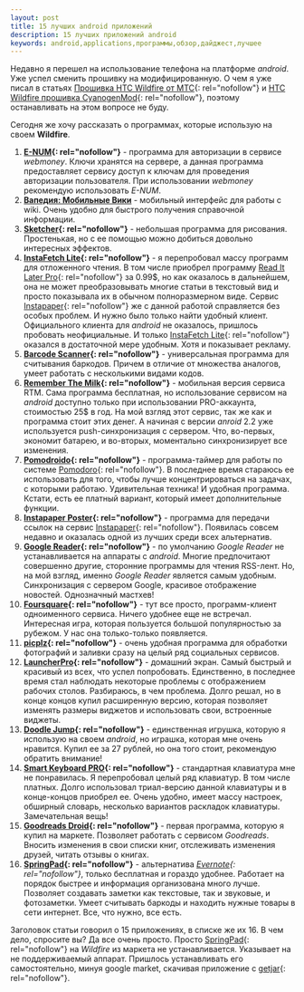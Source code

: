 ```yaml
--- 
layout: post
title: 15 лучших android приложений
description: 15 лучших приложений android
keywords: android,applications,программы,обзор,дайджест,лучшее
---
```

Недавно я перешел на использование телефона на платформе *android*. Уже успел сменить
прошивку на модифицированную. О чем я уже писал в статьях 
[Прошивка HTC Wildfire от МТС][]{: rel="nofollow"} и 
[HTC Wildfire прошивка CyanogenMod][]{: rel="nofollow"}, поэтому останавливать на этом вопросе не буду.

Сегодня же хочу рассказать о программах, которые использую на своем **Wildfire**.

1. **[E-NUM][]{: rel="nofollow"}** - программа для авторизации в сервисе *webmoney*. Ключи хранятся на
сервере, а данная программа предоставляет сервису доступ к ключам для проведения
авторизации пользователя. При использовании *webmoney* рекомендую использовать *E-NUM*.
2. **[Вапедия: Мобильные Вики][1]** - мобильный интерфейс для работы с wiki. Очень удобно
для быстрого получения справочной информации.
3. **[Sketcher][]{: rel="nofollow"}** - небольшая программа для рисования. Простенькая, но с ее помощью можно
добиться довольно интересных эффектов.
4. **[InstaFetch Lite][]{: rel="nofollow"}** - я перепробовал массу программ для отложенного чтения. В том
числе приобрел программу [Read It Later Pro][]{: rel="nofollow"} за 0.99$, но как оказалось в дальнейшем,
она не может преобразовывать многие статьи в текстовый вид и просто показывала их в
обычном полноразмерном виде. Сервис [Instapaper][]{: rel="nofollow"} же с данной работой справляется без
особых проблем. И нужно было только найти удобный клиент. Официального клиента для
*android* не оказалось, пришлось пробовать неофициальные. И только [InstaFetch Lite][]{: rel="nofollow"}
оказался в достаточной мере удобным. Хотя и показывает рекламу.
5. **[Barcode Scanner][]{: rel="nofollow"}** - универсальная программа для считывания баркодов. Причем в
отличие от множества аналогов, умеет работать с несколькими видами кодов.
6. **[Remember The Milk][]{: rel="nofollow"}** - мобильная версия сервиса RTM. Сама программа бесплатная, но
использование сервисом на *android* доступно только при использовании PRO-аккаунта,
стоимостью 25$ в год. На мой взгляд этот сервис, так же как и программа стоит этих денег.
А начиная с версии *anroid* 2.2 уже используется push-синхронизация с сервером. Что,
во-первых, экономит батарею, и во-вторых, моментально синхронизирует все изменения. 
7. **[Pomodroido][]{: rel="nofollow"}** - программа-таймер для работы по системе [Pomodoro][]{: rel="nofollow"}. В последнее
время стараюсь ее использовать для того, чтобы лучше концентрироваться на задачах, с
которыми работаю. Удивительная техника! И удобная программа. Кстати, есть ее платный
вариант, который имеет дополнительные функции.
8. **[Instapaper Poster][]{: rel="nofollow"}** - программа для передачи ссылок на сервис [Instapaper][]{: rel="nofollow"}.
Появилась совсем недавно и оказалась одной из лучших среди всех альтернатив.
9. **[Google Reader][]{: rel="nofollow"}** - по умолчанию *Google Reader* не устанавливается на аппараты с
*android*. Многие предпочитают совершенно другие, сторонние программы для чтения RSS-лент.
Но, на мой взгляд, именно *Google Reader* является самым удобным. Синхронизация с сервером
Google, красивое отображение новостей. Однозначный мастхев!
10. **[Foursquare][]{: rel="nofollow"}** - тут все просто, программ-клиент одноименного сервиса. Ничего
удобнее еще не встречал. Интересная игра, которая пользуется большой популярностью за
рубежом. У нас она только-только появляется.
11. **[picplz][]{: rel="nofollow"}** - очень удобная программа для обработки фотографий и заливки сразу на
целый ряд социальных сервисов.
12. **[LauncherPro][]{: rel="nofollow"}** - домашний экран. Самый быстрый и красивый из всех, что успел
попробовать. Единственно, в последнее время стал наблюдать некоторые проблемы с
отображением рабочих столов. Разбираюсь, в чем проблема. Долго решал, но в конце концов
купил расширенную версию, которая позволяет изменять размеры виджетов и использовать свои,
встроенные виджеты.
13. **[Doodle Jump][]{: rel="nofollow"}** - единственная игрушка, которую я использую на своем *android*, но
играшка, которая мне очень нравится. Купил ее за 27 рублей, но она того стоит, рекомендую
обратить внимание!
14. **[Smart Keyboard PRO][]{: rel="nofollow"}** - стандартная клавиатура мне не понравилась. Я перепробовал
целый ряд клавиатур. В том числе платных. Долго использовал триал-версию данной клавиатуры
и в конце-концов приобрел ее. Очень удобно, имеет массу настроек, обширный словарь, несколько
вариантов раскладок клавиатуры. Замечательная вещь!
15. **[Goodreads Droid][]{: rel="nofollow"}** - первая программа, которую я купил на маркете. Позволяет
работать с сервисом *Goodreads*. Вносить изменения в свои списки книг, отслеживать
изменения друзей, читать отзывы о книгах.
16. **[SpringPad][]{: rel="nofollow"}** - альтернатива *[Evernote][]{: rel="nofollow"}*, только бесплатная и гораздо удобнее.
Работает на порядок быстрее и информация организована много лучше. Позволяет создавать
заметки как текстовые, так и звуковые, и фотозаметки. Умеет считывать баркоды и находить
нужные товары в сети интернет. Все, что нужно, все есть.

Заголовок статьи говорил о 15 приложениях, в списке же их 16. В чем дело, спросите вы? Да
все очень просто. Просто [SpringPad][]{: rel="nofollow"} на *Wildfire* из маркета не
устанавливается. Указывает на не поддерживаемый аппарат. Пришлось устанавливать его
самостоятельно, минуя google market, скачивая приложение с [getjar][]{: rel="nofollow"}.

[Прошивка HTC Wildfire от МТС]: http://www.juev.ru/2011/02/27/proshivka-htc-wildfire-ot-mts/
  "Прошивка HTC Wildfire от МТС"
[E-NUM]: https://market.android.com/details?id=ru.e_num "E-NUM"
[1]: https://market.android.com/details?id=com.taptu.wapedia.android
  "Вапедия: Мобильные Вики"
[Sketcher]: https://market.android.com/details?id=org.sketcher
  "Sketcher"
[InstaFetch Lite]: https://market.android.com/details?id=pl.immortal.instafetch
  "InstaFetch Lite"
[Read It Later Pro]: https://market.android.com/details?id=com.ideashower.readitlater.pro
  "Read It Later Pro"
[Instapaper]: http://www.instapaper.com "Instapaper"
[Barcode Scanner]: https://market.android.com/details?id=com.google.zxing.client.android 
  "Barcode Scanner"
[Remember The Milk]: https://market.android.com/details?id=com.rememberthemilk.MobileRTM
  "Remember The Milk"
[Pomodroido]: https://market.android.com/details?id=net.artifix.pomodroido.free
  "Pomodroido"
[Pomodoro]: http://www.pomodorotechnique.com/ "Pomodoro"
[Instapaper Poster]: https://market.android.com/details?id=dk.southbound.instapaper 
  "Instapaper Poster"
[Google Reader]: https://market.android.com/details?id=com.google.android.apps.reader
  "Google Reader"
[Foursquare]: https://market.android.com/details?id=com.joelapenna.foursquared 
  "Foursquare"
[picplz]: https://market.android.com/details?id=com.picplz.rangefinder "picplz"
[LauncherPro]: https://market.android.com/details?id=com.fede.launcher "LauncherPro"
[Doodle Jump]: https://market.android.com/details?id=com.realarcade.DOJ "Doodle Jump"
[Smart Keyboard PRO]: https://market.android.com/details?id=net.cdeguet.smartkeyboardpro 
  "Smart Keyboard PRO"
[Goodreads Droid]: https://market.android.com/details?id=hactar.goodreads "Goodreads Droid"
[SpringPad]: https://market.android.com/details?id=com.springpad "SpringPad"
[Evernote]: https://www.evernote.com "Evernote"
[HTC Wildfire прошивка CyanogenMod]: http://www.juev.ru/2011/04/13/cyanogenmod-wildfire/ 
  "HTC Wildfire прошивка CyanogenMod"
[getjar]: http://www.getjar.com/ "GetJar"
